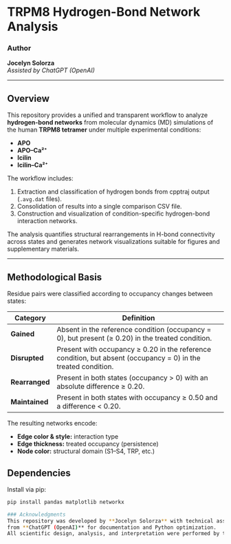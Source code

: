 
# TRPM8 Hydrogen-Bond Network Analysis

### Author
**Jocelyn Solorza**  
_Assisted by ChatGPT (OpenAI)_

---

## Overview
This repository provides a unified and transparent workflow to analyze **hydrogen-bond networks** from molecular dynamics (MD) simulations of the human **TRPM8 tetramer** under multiple experimental conditions:

- **APO**
- **APO–Ca²⁺**
- **Icilin**
- **Icilin–Ca²⁺**

The workflow includes:
1. Extraction and classification of hydrogen bonds from cpptraj output (`.avg.dat` files).  
2. Consolidation of results into a single comparison CSV file.  
3. Construction and visualization of condition-specific hydrogen-bond interaction networks.

The analysis quantifies structural rearrangements in H-bond connectivity across states and generates network visualizations suitable for figures and supplementary materials.

---

##  Methodological Basis
Residue pairs were classified according to occupancy changes between states:

| Category     | Definition |
|---------------|-------------|
| **Gained**     | Absent in the reference condition (occupancy = 0), but present (≥ 0.20) in the treated condition. |
| **Disrupted**  | Present with occupancy ≥ 0.20 in the reference condition, but absent (occupancy = 0) in the treated condition. |
| **Rearranged** | Present in both states (occupancy > 0) with an absolute difference ≥ 0.20. |
| **Maintained** | Present in both states with occupancy ≥ 0.50 and a difference < 0.20. |

The resulting networks encode:
- **Edge color & style:** interaction type  
- **Edge thickness:** treated occupancy (persistence)  
- **Node color:** structural domain (S1–S4, TRP, etc.)


## Dependencies

Install via pip:
```bash
pip install pandas matplotlib networkx

### Acknowledgments
This repository was developed by **Jocelyn Solorza** with technical assistance 
from **ChatGPT (OpenAI)** for documentation and Python optimization.
All scientific design, analysis, and interpretation were performed by the author.
